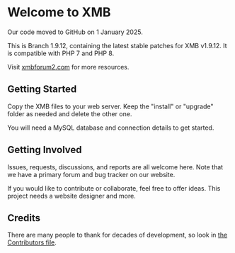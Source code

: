 # Welcome to XMB

Our code moved to GitHub on 1 January 2025.

This is Branch 1.9.12, containing the latest stable patches for XMB v1.9.12.  It is compatible with PHP 7 and PHP 8.

Visit [xmbforum2.com](https://www.xmbforum2.com) for more resources.

## Getting Started

Copy the XMB files to your web server.  Keep the "install" or "upgrade" folder as needed and delete the other one.

You will need a MySQL database and connection details to get started.

## Getting Involved

Issues, requests, discussions, and reports are all welcome here.  Note that we have a primary forum and bug tracker on our website.

If you would like to contribute or collaborate, feel free to offer ideas.  This project needs a website designer and more.

## Credits

There are many people to thank for decades of development, so look in [the Contributors file](CONTRIBUTORS.md).

